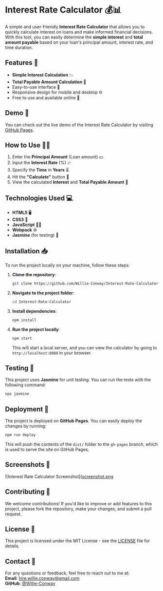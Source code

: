 
# Interest Rate Calculator 💰📊

A simple and user-friendly **Interest Rate Calculator** that allows you to quickly calculate interest on loans and make informed financial decisions. With this tool, you can easily determine the **simple interest** and **total amount payable** based on your loan's principal amount, interest rate, and time duration.

## Features 🚀

- **Simple Interest Calculation** 📉
- **Total Payable Amount Calculation** 💸
- Easy-to-use interface 🎨
- Responsive design for mobile and desktop 🌐
- Free to use and available online 🌟

## Demo 🎥

You can check out the live demo of the Interest Rate Calculator by visiting [GitHub Pages](https://Willie-Conway.github.io/Interest-Rate-Calculator).

## How to Use 🧑‍💻

1. Enter the **Principal Amount** (Loan amount) 💵
2. Input the **Interest Rate** (%) 📈
3. Specify the **Time** in **Years** ⏳
4. Hit the **"Calculate"** button 🔢
5. View the calculated **Interest** and **Total Payable Amount** 🎯

## Technologies Used 💻

- **HTML5** 🖥️
- **CSS3** 🎨
- **JavaScript** 🧑‍💻
- **Webpack** ⚙️
- **Jasmine** (for testing) 🔬

## Installation 📥

To run the project locally on your machine, follow these steps:

1. **Clone the repository**:

   ```bash
   git clone https://github.com/Willie-Conway/Interest-Rate-Calculator.git
   ```

2. **Navigate to the project folder**:

   ```bash
   cd Interest-Rate-Calculator
   ```

3. **Install dependencies**:

   ```bash
   npm install
   ```

4. **Run the project locally**:

   ```bash
   npm start
   ```

   This will start a local server, and you can view the calculator by going to `http://localhost:8080` in your browser.

## Testing 🧪

This project uses **Jasmine** for unit testing. You can run the tests with the following command:

```bash
npx jasmine
```

## Deployment 🚀

The project is deployed on **GitHub Pages**. You can easily deploy the changes by running:

```bash
npm run deploy
```

This will push the contents of the `dist/` folder to the `gh-pages` branch, which is used to serve the site on GitHub Pages.

## Screenshots 📸

![Interest Rate Calculator Screenshot]([screenshot.png](https://github.com/Willie-Conway/Interest-Rate-Calculator/blob/59a3b530a5d7f6642a3e7ca518a1963c00639ae5/Screenshots/Interest%20Rate%20Calculator.png)

## Contributing 🤝

We welcome contributions! If you'd like to improve or add features to this project, please fork the repository, make your changes, and submit a pull request.

## License 📜

This project is licensed under the MIT License - see the [LICENSE](https://github.com/Willie-Conway/Interest-Rate-Calculator/blob/main/LICENSE) file for details.

## Contact 📧

For any questions or feedback, feel free to reach out to me at:  
**Email**: [hire.willie.conway@gmail.com](mailto:hire.willie.conway@gmail.com)  
**GitHub**: [@Willie-Conway](https://github.com/Willie-Conway)

